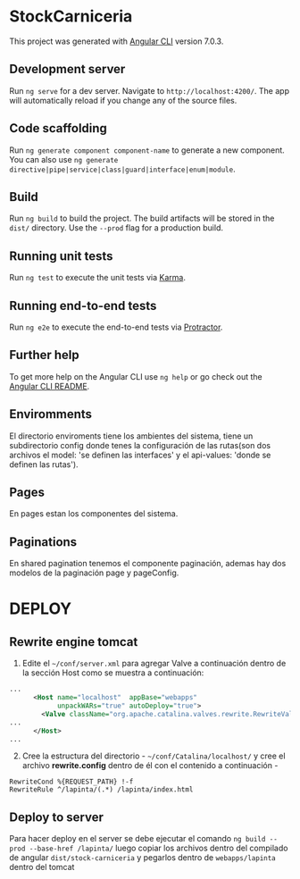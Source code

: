 # StockCarniceria

This project was generated with [Angular CLI](https://github.com/angular/angular-cli) version 7.0.3.

## Development server

Run `ng serve` for a dev server. Navigate to `http://localhost:4200/`. The app will automatically reload if you change any of the source files.

## Code scaffolding

Run `ng generate component component-name` to generate a new component. You can also use `ng generate directive|pipe|service|class|guard|interface|enum|module`.

## Build

Run `ng build` to build the project. The build artifacts will be stored in the `dist/` directory. Use the `--prod` flag for a production build.

## Running unit tests

Run `ng test` to execute the unit tests via [Karma](https://karma-runner.github.io).

## Running end-to-end tests

Run `ng e2e` to execute the end-to-end tests via [Protractor](http://www.protractortest.org/).

## Further help

To get more help on the Angular CLI use `ng help` or go check out the [Angular CLI README](https://github.com/angular/angular-cli/blob/master/README.md).

## Enviromments
El directorio enviroments tiene los ambientes del sistema, tiene un subdirectorio config donde tenes la configuración de las rutas(son dos archivos el model: 'se definen las interfaces' y el api-values: 'donde se definen las rutas').

## Pages
En pages estan los componentes del sistema.

## Paginations
En shared pagination tenemos el componente paginación, ademas hay dos modelos de la paginación page y pageConfig. 

# DEPLOY

## Rewrite engine tomcat
1. Edite el `~/conf/server.xml` para agregar Valve a continuación dentro de la sección Host como se muestra a continuación:
```xml
...
      <Host name="localhost"  appBase="webapps"
            unpackWARs="true" autoDeploy="true">
        <Valve className="org.apache.catalina.valves.rewrite.RewriteValve" />
...
      </Host>
...
```
2. Cree la estructura del directorio - `~/conf/Catalina/localhost/` y cree el archivo **rewrite.config** dentro de él con el contenido a continuación -
```
RewriteCond %{REQUEST_PATH} !-f
RewriteRule ^/lapinta/(.*) /lapinta/index.html
```

## Deploy to server
Para hacer deploy en el server se debe ejecutar el comando `ng build --prod --base-href /lapinta/` luego copiar los archivos dentro del compilado de angular `dist/stock-carniceria` y pegarlos dentro de `webapps/lapinta` dentro del tomcat
